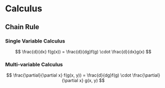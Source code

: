 # Calculus

## Chain Rule

### Single Variable Calculus

$$
\frac{d}{dx} f(g(x)) = \frac{d}{dg}f(g) \cdot \frac{d}{dx}g(x)
$$

### Multi-variable Calculus

$$
\frac{\partial}{\partial x} f(g(x, y)) = \frac{d}{dg}f(g) \cdot \frac{\partial}{\partial x} g(x, y)
$$